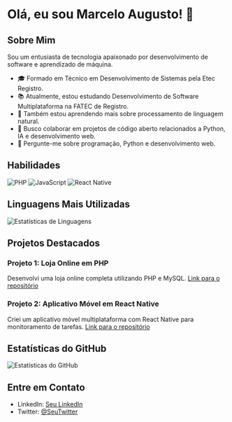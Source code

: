 # Olá, eu sou Marcelo Augusto! 👋

## Sobre Mim
Sou um entusiasta de tecnologia apaixonado por desenvolvimento de software e aprendizado de máquina.

- 🎓 Formado em Técnico em Desenvolvimento de Sistemas pela Etec Registro.
- 📚 Atualmente, estou estudando Desenvolvimento de Software Multiplataforma na FATEC de Registro.
- 🌱 Também estou aprendendo mais sobre processamento de linguagem natural.
- 👯 Busco colaborar em projetos de código aberto relacionados a Python, IA e desenvolvimento web.
- 💬 Pergunte-me sobre programação, Python e desenvolvimento web.

## Habilidades

![PHP](https://img.shields.io/badge/-PHP-777BB4?style=flat-square&logo=php&logoColor=white)
![JavaScript](https://img.shields.io/badge/-JavaScript-F7DF1E?style=flat-square&logo=javascript&logoColor=black)
![React Native](https://img.shields.io/badge/-React%20Native-61DAFB?style=flat-square&logo=react&logoColor=white)

## Linguagens Mais Utilizadas

![Estatísticas de Linguagens](https://github-readme-stats.vercel.app/api/top-langs/?username=marcelitos1v9&layout=compact&theme=dark)

## Projetos Destacados

### Projeto 1: Loja Online em PHP
Desenvolvi uma loja online completa utilizando PHP e MySQL. [Link para o repositório](link_do_repositorio)

### Projeto 2: Aplicativo Móvel em React Native
Criei um aplicativo móvel multiplataforma com React Native para monitoramento de tarefas. [Link para o repositório](link_do_repositorio)

## Estatísticas do GitHub

![Estatísticas do GitHub](https://github-readme-stats.vercel.app/api?username=marcelitos1v9&show_icons=true&theme=dark)

## Entre em Contato

- LinkedIn: [Seu LinkedIn](URL_do_LinkedIn)
- Twitter: [@SeuTwitter](URL_do_Twitter)